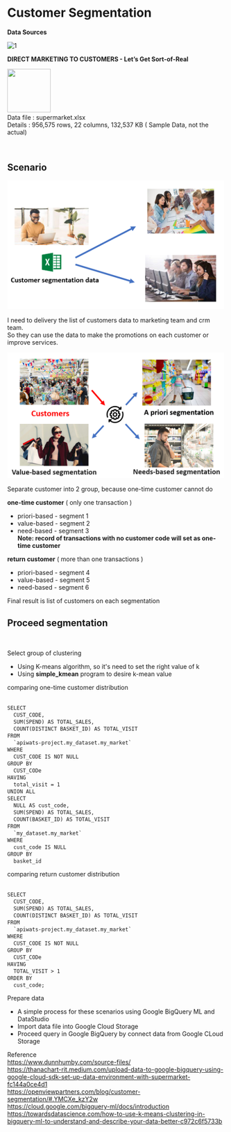 <h1>Customer Segmentation</h1>



<b>Data Sources</b>
<p align="left">
<img width="367" alt="1" src="https://user-images.githubusercontent.com/5312356/120929641-fb56ae00-c713-11eb-9d10-a13e69f00b15.PNG">

<b>DIRECT MARKETING TO CUSTOMERS - Let’s Get Sort-of-Real</b>

<img src="https://cdn.iconscout.com/icon/free/png-512/microsoft-excel-2-569282.png"
     width="100" height="100" ><br>
Data file : supermarket.xlsx <br>
Details   : 956,575 rows, 22 columns, 132,537 KB  ( Sample Data, not the actual)
</p>
<br>

<h2>Scenario</h2>

<img width='500' src="https://github.com/PaoLastHope/BADS7105/blob/d8c8a67e04efdfdc407e836617d0a2e48f659ef0/HOMEWORK%2006/images/sce.PNG">

I need to delivery the list of customers data to marketing team and crm team.<br/>
So they can use the data to make the promotions on each customer or improve services.

<img width='500' src="https://github.com/PaoLastHope/BADS7105/blob/d8c8a67e04efdfdc407e836617d0a2e48f659ef0/HOMEWORK%2006/images/seg.PNG">

Separate customer into 2 group, because one-time customer cannot do 

<b>one-time customer</b> ( only one transaction )
-    priori-based - segment 1
-    value-based - segment 2
-    need-based - segment 3 <br/>
<b>Note: record of transactions with no customer code will set as one-time customer</b>
     
<b>return customer</b> ( more than one transactions )
-    priori-based - segment 4
-    value-based - segment 5
-    need-based - segment 6 <br/>

Final result is list of customers on each segmentation

<h2>Proceed segmentation</h2><br/>

Select group of clustering
- Using K-means algorithm, so it's need to set the right value of k
- Using <b>simple_kmean</b> program to desire k-mean value 

comparing one-time customer distribution
<pre><code>
SELECT
  CUST_CODE,
  SUM(SPEND) AS TOTAL_SALES,
  COUNT(DISTINCT BASKET_ID) AS TOTAL_VISIT
FROM
  `apiwats-project.my_dataset.my_market`
WHERE
  CUST_CODE IS NOT NULL
GROUP BY
  CUST_CODe
HAVING
  total_visit = 1
UNION ALL
SELECT
  NULL AS cust_code,
  SUM(SPEND) AS TOTAL_SALES,
  COUNT(BASKET_ID) AS TOTAL_VISIT
FROM
  `my_dataset.my_market`
WHERE
  cust_code IS NULL
GROUP BY
  basket_id
</pre></code>

comparing return customer distribution
<pre><code>
SELECT
  CUST_CODE,
  SUM(SPEND) AS TOTAL_SALES,
  COUNT(DISTINCT BASKET_ID) AS TOTAL_VISIT
FROM
  `apiwats-project.my_dataset.my_market`
WHERE
  CUST_CODE IS NOT NULL
GROUP BY
  CUST_CODe
HAVING
  TOTAL_VISIT > 1
ORDER BY
  cust_code;
</pre></code>

Prepare data
- A simple process for these scenarios using Google BigQuery ML and DataStudio
- Import data file into Google Cloud Storage 
- Proceed query in Google BigQuery by connect data from Google CLoud Storage



Reference<br/>
https://www.dunnhumby.com/source-files/<br/>
https://thanachart-rit.medium.com/upload-data-to-google-bigquery-using-google-cloud-sdk-set-up-data-environment-with-supermarket-fc144a0ce4d1<br/>
https://openviewpartners.com/blog/customer-segmentation/#.YMCXe_kzY2w<br/>
https://cloud.google.com/bigquery-ml/docs/introduction<br/>
https://towardsdatascience.com/how-to-use-k-means-clustering-in-bigquery-ml-to-understand-and-describe-your-data-better-c972c6f5733b<br/>

